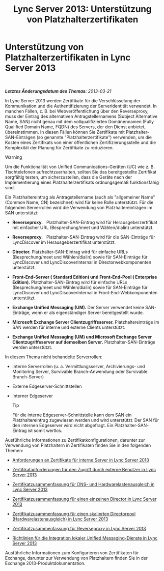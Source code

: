 ﻿---
title: 'Lync Server 2013: Unterstützung von Platzhalterzertifikaten'
TOCTitle: Unterstützung von Platzhalterzertifikaten
ms:assetid: 0bae2aa8-b6dc-46f5-a3be-3fe7581809d4
ms:mtpsurl: https://technet.microsoft.com/de-de/library/Hh202161(v=OCS.15)
ms:contentKeyID: 49293144
ms.date: 05/19/2016
mtps_version: v=OCS.15
ms.translationtype: HT
---

# Unterstützung von Platzhalterzertifikaten in Lync Server 2013

 

_**Letztes Änderungsdatum des Themas:** 2013-03-21_

In Lync Server 2013 werden Zertifikate für die Verschlüsselung der Kommunikation und die Authentifizierung der Serveridentität verwendet. In manchen Fällen, z. B. bei Webveröffentlichung über den Reverseproxy, muss der Eintrag des alternativen Antragstellernamens (Subject Alternative Name, SAN) nicht genau mit dem vollqualifizierten Domänennamen (Fully Qualified Domain Name, FQDN) des Servers, der den Dienst anbietet, übereinstimmen. In diesen Fällen können Sie Zertifikate mit Platzhalter-SAN-Einträgen (so genannte "Platzhalterzertifikate") verwenden, um die Kosten eines Zertifikats von einer öffentlichen Zertifizierungsstelle und die Komplexität der Planung für Zertifikate zu reduzieren.


> [!WARNING]
> Um die Funktionalität von Unified Communications-Geräten (UC) wie z.&nbsp;B. Tischtelefonen aufrechtzuerhalten, sollten Sie das bereitgestellte Zertifikat sorgfältig testen, um sicherzustellen, dass die Geräte nach der Implementierung eines Platzhalterzertifikats ordnungsgemäß funktionsfähig sind.



Ein Platzhaltereintrag als Antragstellername (auch als "allgemeiner Name" (Common Name, CN) bezeichnet) wird für keine Rolle unterstützt. Für die folgenden Serverrollen wird die Verwendung von Platzhaltereinträgen im SAN unterstützt:

  - **Reverseproxy.**   Platzhalter-SAN-Eintrag wird für Herausgeberzertifikat mit einfacher URL (Besprechung/meet und Wählen/dialin) unterstützt.

  - **Reverseproxy.**   Platzhalter-SAN-Eintrag wird für die SAN-Einträge für LyncDiscover im Herausgeberzertifikat unterstützt.

  - **Director.** Platzhalter-SAN-Eintrag wird für einfache URLs (Besprechung/meet und Wählen/dialin) sowie für SAN-Einträge für LyncDiscover und LyncDiscoverInternal in Directorwebkomponenten unterstützt.

  - **Front-End-Server ( Standard Edition) und Front-End-Pool ( Enterprise Edition).** Platzhalter-SAN-Eintrag wird für einfache URLs (Besprechung/meet und Wählen/dialin) sowie für SAN-Einträge für LyncDiscover und LyncDiscoverInternal in Front-End-Webkomponenten unterstützt.

  - **Exchange Unified Messaging (UM).** Der Server verwendet keine SAN-Einträge, wenn er als eigenständiger Server bereitgestellt wurde.

  - **Microsoft Exchange Server Clientzugriffsserver.** Platzhaltereinträge im SAN werden für interne und externe Clients unterstützt.

  - **Exchange Unified Messaging (UM) und Microsoft Exchange Server Clientzugriffsserver auf demselben Server.** Platzhalter-SAN-Einträge werden unterstützt.

In diesem Thema nicht behandelte Serverrollen:

  - Interne Serverrollen (u. a. Vermittlungsserver, Archivierungs- und Monitoring Server, Survivable Branch-Anwendung oder Survivable Branch-Server)

  - Externe Edgeserver-Schnittstellen

  - Interner Edgeserver
    

    > [!TIP]
    > Für die interne Edgeserver-Schnittstelle kann dem SAN ein Platzhaltereintrag zugewiesen werden und wird unterstützt. Der SAN für den internen Edgeserver wird nicht abgefragt. Ein Platzhalter-SAN-Eintrag ist somit wertlos.



Ausführliche Informationen zu Zertifikatkonfigurationen, darunter zur Verwendung von Platzhaltern in Zertifikaten finden Sie in den folgenden Themen:

  - [Anforderungen an Zertifikate für interne Server in Lync Server 2013](lync-server-2013-certificate-requirements-for-internal-servers.md)

  - [Zertifikatanforderungen für den Zugriff durch externe Benutzer in Lync Server 2013](lync-server-2013-certificate-requirements-for-external-user-access.md)

  - [Zertifikatzusammenfassung für DNS- und Hardwarelastenausgleich in Lync Server 2013](lync-server-2013-certificate-summary-dns-and-hlb-load-balanced.md)

  - [Zertifikatzusammenfassung für einen einzelnen Director in Lync Server 2013](lync-server-2013-certificate-summary-single-director.md)

  - [Zertifikatzusammenfassung für einen skalierten Directorpool (Hardwarelastenausgleich) in Lync Server 2013](lync-server-2013-certificate-summary-scaled-director-pool-hardware-load-balancer.md)

  - [Zertifikatzusammenfassung für Reverseproxy in Lync Server 2013](lync-server-2013-certificate-summary-reverse-proxy.md)

  - [Richtlinien für die Integration lokaler Unified Messaging-Dienste in Lync Server 2013](lync-server-2013-guidelines-for-integrating-on-premises-unified-messaging.md)

Ausführliche Informationen zum Konfigurieren von Zertifikaten für Exchange, darunter zur Verwendung von Platzhaltern finden Sie in der Exchange 2013-Produktdokumentation.

